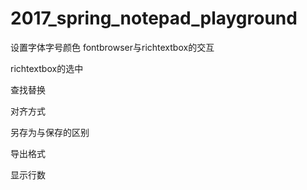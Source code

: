 # 2017_spring_notepad_playground


设置字体字号颜色
	fontbrowser与richtextbox的交互

richtextbox的选中

查找替换

对齐方式

另存为与保存的区别

导出格式

显示行数

